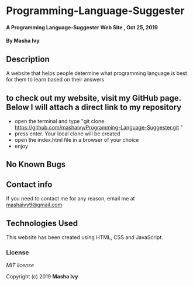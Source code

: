 # Programming-Language-Suggester

#### A Programming Language-Suggester Web Site , Oct 25, 2019

#### By Masha Ivy

## Description

A website that helps people determine what programming language is best for them to learn based on their answers

## to check out my website, visit my GitHub page. Below I will attach a direct link to my repository

* open the terminal and type "git clone https://github.com/mashaivy/Programming-Language-Suggester.git "
* press enter. Your local clone will be created
* open the index.html file in a browser of your choice
* enjoy


## No Known Bugs

## Contact info

If you need to contact me for any reason, email me at mashaivy9@gmail.com

## Technologies Used

This website has been created using HTML, CSS and JavaScript.

### License

*MIT license*

Copyright (c) 2019 **Masha Ivy**
